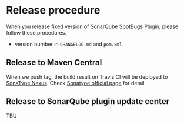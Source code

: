 # Release procedure

When you release fixed version of SonarQube SpotBugs Plugin, please follow these procedures.

* version number in `CHANGELOG.md` and `pom.xml`

## Release to Maven Central

When we push tag, the build result on Travis CI will be deployed to [SonaType Nexus](https://oss.sonatype.org/).
Check [Sonatype official page](http://central.sonatype.org/pages/apache-maven.html) for detail.

## Release to SonarQube plugin update center

TBU
